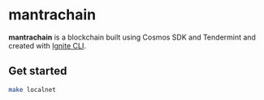 # mantrachain

**mantrachain** is a blockchain built using Cosmos SDK and Tendermint and created with [Ignite CLI](https://ignite.com/cli).

## Get started

```bash
make localnet
```
